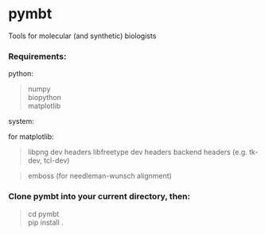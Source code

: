 # pymbt

Tools for molecular (and synthetic) biologists

### Requirements:
python:
> numpy  
> biopython  
> matplotlib  

system:

for matplotlib:
> libpng dev headers
> libfreetype dev headers
> backend headers (e.g. tk-dev, tcl-dev)

> emboss (for needleman-wunsch alignment)

### Clone pymbt into your current directory, then:
> cd pymbt  
> pip install .  
